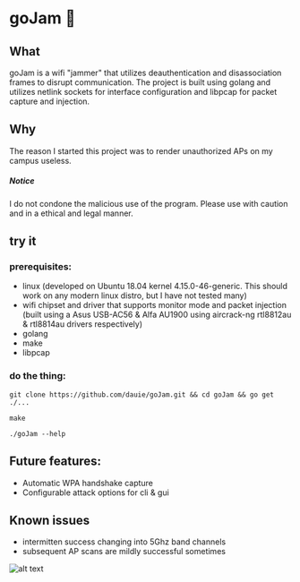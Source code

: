 # goJam :strawberry:

## What

goJam is a wifi "jammer" that utilizes deauthentication and disassociation frames to disrupt communication. The project is built using golang and utilizes netlink sockets for interface configuration and libpcap for packet capture and injection.

## Why

The reason I started this project was to render unauthorized APs on my campus useless.

##### Notice

I do not condone the malicious use of the program. Please use with caution and in a ethical and legal manner.

## try it

### prerequisites:
* linux (developed on Ubuntu 18.04 kernel 4.15.0-46-generic. This should work on any modern linux distro, but I have not tested many)
* wifi chipset and driver that supports monitor mode and packet injection (built using a Asus USB-AC56 & Alfa AU1900 using aircrack-ng rtl8812au & rtl8814au drivers respectively)
* golang
* make
* libpcap

### do the thing:
```git clone https://github.com/dauie/goJam.git && cd goJam && go get ./...```

```make```

```./goJam --help```

## Future features:
* Automatic WPA handshake capture
* Configurable attack options for cli & gui

## Known issues
* intermitten success changing into 5Ghz band channels
* subsequent AP scans are mildly successful sometimes




![alt text](https://github.com/Dauie/goJam/blob/master/goJamSS.png "goJam")
